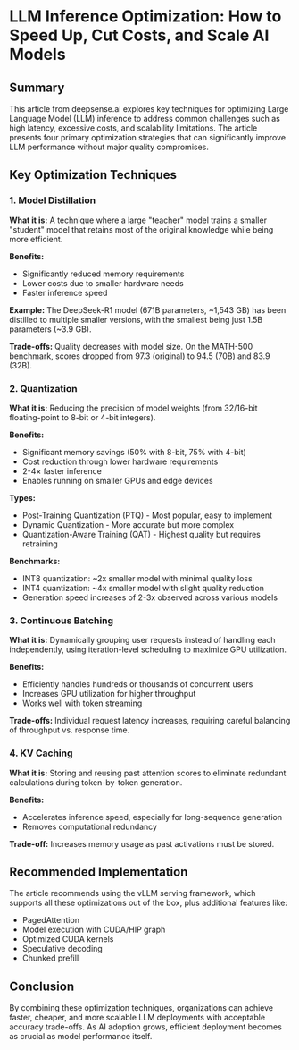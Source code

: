 # LLM Inference Optimization: How to Speed Up, Cut Costs, and Scale AI Models

## Summary

This article from deepsense.ai explores key techniques for optimizing Large Language Model (LLM) inference to address common challenges such as high latency, excessive costs, and scalability limitations. The article presents four primary optimization strategies that can significantly improve LLM performance without major quality compromises.

## Key Optimization Techniques

### 1. Model Distillation

**What it is:** A technique where a large "teacher" model trains a smaller "student" model that retains most of the original knowledge while being more efficient.

**Benefits:**
- Significantly reduced memory requirements
- Lower costs due to smaller hardware needs
- Faster inference speed

**Example:** The DeepSeek-R1 model (671B parameters, ~1,543 GB) has been distilled to multiple smaller versions, with the smallest being just 1.5B parameters (~3.9 GB).

**Trade-offs:** Quality decreases with model size. On the MATH-500 benchmark, scores dropped from 97.3 (original) to 94.5 (70B) and 83.9 (32B).

### 2. Quantization

**What it is:** Reducing the precision of model weights (from 32/16-bit floating-point to 8-bit or 4-bit integers).

**Benefits:**
- Significant memory savings (50% with 8-bit, 75% with 4-bit)
- Cost reduction through lower hardware requirements
- 2-4× faster inference
- Enables running on smaller GPUs and edge devices

**Types:**
- Post-Training Quantization (PTQ) - Most popular, easy to implement
- Dynamic Quantization - More accurate but more complex
- Quantization-Aware Training (QAT) - Highest quality but requires retraining

**Benchmarks:**
- INT8 quantization: ~2x smaller model with minimal quality loss
- INT4 quantization: ~4x smaller model with slight quality reduction
- Generation speed increases of 2-3x observed across various models

### 3. Continuous Batching

**What it is:** Dynamically grouping user requests instead of handling each independently, using iteration-level scheduling to maximize GPU utilization.

**Benefits:**
- Efficiently handles hundreds or thousands of concurrent users
- Increases GPU utilization for higher throughput
- Works well with token streaming

**Trade-offs:** Individual request latency increases, requiring careful balancing of throughput vs. response time.

### 4. KV Caching

**What it is:** Storing and reusing past attention scores to eliminate redundant calculations during token-by-token generation.

**Benefits:**
- Accelerates inference speed, especially for long-sequence generation
- Removes computational redundancy

**Trade-off:** Increases memory usage as past activations must be stored.

## Recommended Implementation

The article recommends using the vLLM serving framework, which supports all these optimizations out of the box, plus additional features like:
- PagedAttention
- Model execution with CUDA/HIP graph
- Optimized CUDA kernels
- Speculative decoding
- Chunked prefill

## Conclusion

By combining these optimization techniques, organizations can achieve faster, cheaper, and more scalable LLM deployments with acceptable accuracy trade-offs. As AI adoption grows, efficient deployment becomes as crucial as model performance itself.